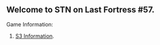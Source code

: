 ## Welcome to STN on Last Fortress #57.



Game Information:

1. [S3 Information](s3info/s3info.md).


